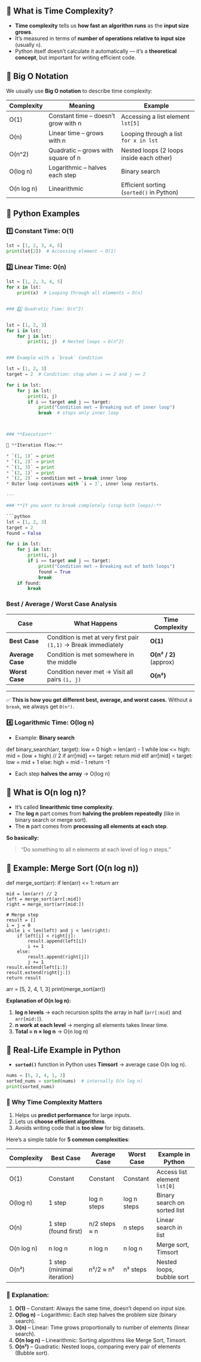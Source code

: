 ## 🔹 What is Time Complexity?

* **Time complexity** tells us **how fast an algorithm runs** as the **input size grows**.
* It’s measured in terms of **number of operations relative to input size** (usually `n`).
* Python itself doesn’t calculate it automatically — it’s a **theoretical concept**, but important for writing efficient code.


## 🔹 Big O Notation

We usually use **Big O notation** to describe time complexity:

| Complexity | Meaning                             | Example                                  |
| ---------- | ----------------------------------- | ---------------------------------------- |
| O(1)       | Constant time – doesn’t grow with n | Accessing a list element `lst[5]`        |
| O(n)       | Linear time – grows with n          | Looping through a list `for x in lst`    |
| O(n^2)     | Quadratic – grows with square of n  | Nested loops (2 loops inside each other) |
| O(log n)   | Logarithmic – halves each step      | Binary search                            |
| O(n log n) | Linearithmic                        | Efficient sorting (`sorted()` in Python) |


## 🔹 Python Examples

### 1️⃣ Constant Time: O(1)

```python
lst = [1, 2, 3, 4, 5]
print(lst[2])  # Accessing element → O(1)
```

### 2️⃣ Linear Time: O(n)

```python
lst = [1, 2, 3, 4, 5]
for x in lst:
    print(x)  # Looping through all elements → O(n)


### 3️⃣ Quadratic Time: O(n^2)


lst = [1, 2, 3]
for i in lst:
    for j in lst:
        print(i, j)  # Nested loops → O(n^2)


### Example with a `break` Condition

lst = [1, 2, 3]
target = 2  # Condition: stop when i == 2 and j == 2

for i in lst:
    for j in lst:
        print(i, j)
        if i == target and j == target:
            print("Condition met → Breaking out of inner loop")
            break  # stops only inner loop



### **Execution**

🔹 **Iteration flow:**

* `(1, 1)` → print
* `(1, 2)` → print
* `(1, 3)` → print
* `(2, 1)` → print
* `(2, 2)` → condition met → break inner loop
* Outer loop continues with `i = 3`, inner loop restarts.

---

### **If you want to break completely (stop both loops):**

```python
lst = [1, 2, 3]
target = 2
found = False

for i in lst:
    for j in lst:
        print(i, j)
        if i == target and j == target:
            print("Condition met → Breaking out of both loops")
            found = True
            break
    if found:
        break
```


### **Best / Average / Worst Case Analysis**

| Case             | What Happens                                                    | Time Complexity        |
| ---------------- | --------------------------------------------------------------- | ---------------------- |
| **Best Case**    | Condition is met at very first pair `(1,1)` → Break immediately | **O(1)**               |
| **Average Case** | Condition is met somewhere in the middle                        | **O(n² / 2)** (approx) |
| **Worst Case**   | Condition never met → Visit all pairs `(i, j)`                  | **O(n²)**              |

---

✅ **This is how you get different best, average, and worst cases.**
Without a `break`, we always get `O(n²)`.

### 4️⃣ Logarithmic Time: O(log n)

* Example: **Binary search**

def binary_search(arr, target):
    low = 0
    high = len(arr) - 1
    while low <= high:
        mid = (low + high) // 2
        if arr[mid] == target:
            return mid
        elif arr[mid] < target:
            low = mid + 1
        else:
            high = mid - 1
    return -1

* Each step **halves the array** → O(log n)


## 🔹 What is O(n log n)?

* It’s called **linearithmic time complexity**.
* The **log n** part comes from **halving the problem repeatedly** (like in binary search or merge sort).
* The **n** part comes from **processing all elements at each step**.

**So basically:**

> “Do something to all n elements at each level of log n steps.”



## 🔹 Example: Merge Sort (O(n log n))

def merge_sort(arr):
    if len(arr) <= 1:
        return arr

    mid = len(arr) // 2
    left = merge_sort(arr[:mid])
    right = merge_sort(arr[mid:])

    # Merge step
    result = []
    i = j = 0
    while i < len(left) and j < len(right):
        if left[i] < right[j]:
            result.append(left[i])
            i += 1
        else:
            result.append(right[j])
            j += 1
    result.extend(left[i:])
    result.extend(right[j:])
    return result

arr = [5, 2, 4, 1, 3]
print(merge_sort(arr))

**Explanation of O(n log n):**

1. **log n levels** → each recursion splits the array in half (`arr[:mid]` and `arr[mid:]`).
2. **n work at each level** → merging all elements takes linear time.
3. **Total = n × log n** → O(n log n)



## 🔹 Real-Life Example in Python

* **`sorted()`** function in Python uses **Timsort** → average case O(n log n).

```python
nums = [5, 2, 4, 1, 3]
sorted_nums = sorted(nums)  # internally O(n log n)
print(sorted_nums)
```


### 🔹 Why Time Complexity Matters

1. Helps us **predict performance** for large inputs.
2. Lets us **choose efficient algorithms**.
3. Avoids writing code that is **too slow** for big datasets.


Here’s a simple table for **5 common complexities**:

| Complexity | Best Case                  | Average Case  | Worst Case  | Example in Python            |
| ---------- | -------------------------- | ------------- | ----------- | ---------------------------- |
| O(1)       | Constant                   | Constant      | Constant    | Access list element `lst[0]` |
| O(log n)   | 1 step                     | log n steps   | log n steps | Binary search on sorted list |
| O(n)       | 1 step (found first)       | n/2 steps ≈ n | n steps     | Linear search in list        |
| O(n log n) | n log n                    | n log n       | n log n     | Merge sort, Timsort          |
| O(n²)      | 1 step (minimal iteration) | n²/2 ≈ n²     | n² steps    | Nested loops, bubble sort    |


### 🔹 Explanation:

1. **O(1)** – Constant: Always the same time, doesn’t depend on input size.
2. **O(log n)** – Logarithmic: Each step halves the problem size (binary search).
3. **O(n)** – Linear: Time grows proportionally to number of elements (linear search).
4. **O(n log n)** – Linearithmic: Sorting algorithms like Merge Sort, Timsort.
5. **O(n²)** – Quadratic: Nested loops, comparing every pair of elements (Bubble sort).


